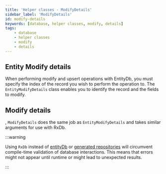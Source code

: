 ```yaml
---
title: 'Helper classes - ModifyDetails'
sidebar_label: 'ModifyDetails'
id: modify-details
keywords: [database, helper classes, modify, details]
tags:
    - database
    - helper classes
    - modify
    - details
---
```


## Entity Modify details

When performing modify and upsert operations with EntityDb, you must specify the index of the record you wish to perform the operation to. The `EntityModifyDetails` class enables you to identify the record and the fields to modify.

## Modify details

, `ModifyDetails` does the same job as `EntityModifyDetails` and takes similar arguments for use with RxDb.

:::warning

Using `RxDb` instead of [entityDb](/database/database-interface/entity-db/) or [generated repositories](/database/database-interface/generated-repositories/) will circumvent compile-time validation of database interactions. This means that errors might not appear until runtime or might lead to unexpected results.

:::
